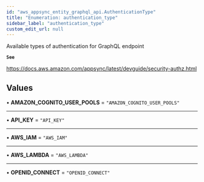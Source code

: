 ```yaml
---
id: "aws_appsync_entity_graphql_api.AuthenticationType"
title: "Enumeration: authentication_type"
sidebar_label: "authentication_type"
custom_edit_url: null
---
```


Available types of authentication for GraphQL endpoint

**`See`**

https://docs.aws.amazon.com/appsync/latest/devguide/security-authz.html

## Values

• **AMAZON\_COGNITO\_USER\_POOLS** = ``"AMAZON_COGNITO_USER_POOLS"``

___

• **API\_KEY** = ``"API_KEY"``

___

• **AWS\_IAM** = ``"AWS_IAM"``

___

• **AWS\_LAMBDA** = ``"AWS_LAMBDA"``

___

• **OPENID\_CONNECT** = ``"OPENID_CONNECT"``
